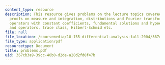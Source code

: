 ```yaml
---
content_type: resource
description: This resource gives problems on the lecture topics covered in class,
  proofs on measure and integration, distributions and Fourier transform, differential
  operators with constant coefficients, fundamental solutions and hypoellipticity
  and operators, trace class, Hilbert-Schmid etc.
file: null
file_location: /coursemedia/18-155-differential-analysis-fall-2004/367cb3a939cc40b0d2dea20d2fd8f47b_problems.pdf
file_type: application/pdf
resourcetype: Document
title: problems.pdf
uid: 367cb3a9-39cc-40b0-d2de-a20d2fd8f47b
---
```

